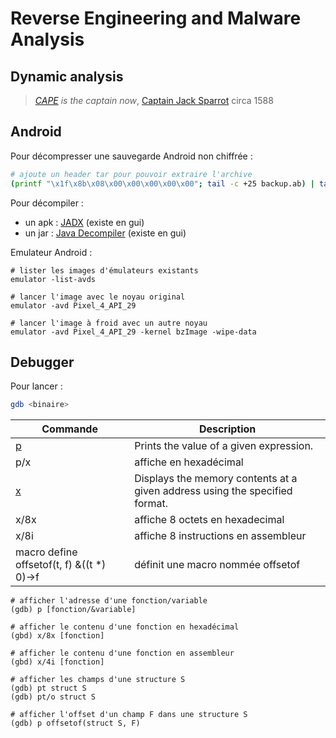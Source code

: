 # Reverse Engineering and Malware Analysis

## Dynamic analysis

> *[CAPE](https://github.com/kevoreilly/CAPEv2) is the captain now*, [Captain Jack Sparrot](https://www.reddit.com/r/AnimalsBeingDerps/comments/thfshg/what_an_epic_gamer/) circa 1588

## Android

Pour décompresser une sauvegarde Android non chiffrée :
```bash
# ajoute un header tar pour pouvoir extraire l'archive
(printf "\x1f\x8b\x08\x00\x00\x00\x00\x00"; tail -c +25 backup.ab) | tar -xzvf -
```

Pour décompiler :
- un apk : [JADX](https://github.com/skylot/jadx) (existe en gui)
- un jar : [Java Decompiler](http://java-decompiler.github.io/) (existe en gui)

Emulateur Android :
```shell
# lister les images d'émulateurs existants
emulator -list-avds

# lancer l'image avec le noyau original
emulator -avd Pixel_4_API_29

# lancer l'image à froid avec un autre noyau
emulator -avd Pixel_4_API_29 -kernel bzImage -wipe-data
```

## Debugger

Pour lancer :
```bash
gdb <binaire>
```

| Commande                                               | Description                                                                 |
| ------------------------------------------------------ | --------------------------------------------------------------------------- |
| [p](https://visualgdb.com/gdbreference/commands/print) | Prints the value of a given expression.                                     |
| p/x                                                    | affiche en hexadécimal                                                      |
| [x](https://visualgdb.com/gdbreference/commands/x)     | Displays the memory contents at a given address using the specified format. |
| x/8x                                                   | affiche 8 octets en hexadecimal                                             |
| x/8i                                                   | affiche 8 instructions en assembleur                                        |
| macro define offsetof(t, f) &((t *) 0)->f              | définit une macro nommée offsetof                                           |

```gdb
# afficher l'adresse d'une fonction/variable
(gdb) p [fonction/&variable]

# afficher le contenu d'une fonction en hexadécimal
(gbd) x/8x [fonction]

# afficher le contenu d'une fonction en assembleur
(gbd) x/4i [fonction]

# afficher les champs d'une structure S
(gdb) pt struct S
(gdb) pt/o struct S

# afficher l'offset d'un champ F dans une structure S
(gdb) p offsetof(struct S, F)
```
